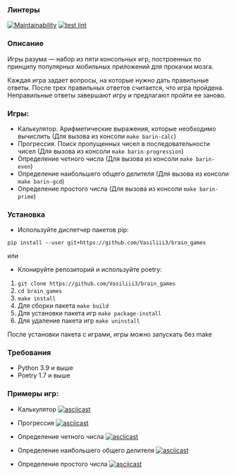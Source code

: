### Линтеры

[![Maintainability](https://api.codeclimate.com/v1/badges/2d178b721a56065a1606/maintainability)](https://codeclimate.com/github/Vasiliii3/brain_games/maintainability)
[![test lint](https://github.com/Vasiliii3/brain_games/actions/workflows/lint.yml/badge.svg)](https://github.com/Vasiliii3/brain_games/actions/workflows/lint.yml)

### Описание
Игры разума — набор из пяти консольных игр, построенных по принципу популярных мобильных приложений для прокачки мозга. 

Каждая игра задает вопросы, на которые нужно дать правильные ответы. После трех правильных ответов считается, что игра пройдена. Неправильные ответы завершают игру и предлагают пройти ее заново. 

### Игры:

* Калькулятор. Арифметические выражения, которые необходимо вычислить (Для вызова из консоли `make barin-calc`)
* Прогрессия. Поиск пропущенных чисел в последовательности чисел (Для вызова из консоли `make barin-progression`)
* Определение четного числа (Для вызова из консоли `make barin-even`)
* Определение наибольшего общего делителя (Для вызова из консоли `make barin-gcd`)
* Определение простого числа (Для вызова из консоли `make barin-prime`)

### Установка
* Используйте диспетчер пакетов pip:

`pip install --user git+https://github.com/Vasiliii3/brain_games`

или

* Клонируйте репозиторий и используйте poetry:
1. `git clone https://github.com/Vasiliii3/brain_games`
2. `cd brain_games`
3. `make install`
4. Для сборки пакета `make build`
5. Для установки пакета игр `make package-install`
6. Для удаление пакета игр `make uninstall`

После установки пакета с играми, игры можно запускать без make

### Требования
* Python 3.9 и выше
* Poetry 1.7 и выше

### Примеры игр:

* Калькулятор
[![asciicast](https://asciinema.org/a/xsSoMnIoULSgj2FiS5Y8tCL12.svg)](https://asciinema.org/a/xsSoMnIoULSgj2FiS5Y8tCL12)

* Прогрессия
[![asciicast](https://asciinema.org/a/zrrsiCDNExnXWTxB3X1BoZrM3.svg)](https://asciinema.org/a/zrrsiCDNExnXWTxB3X1BoZrM3)

* Определение четного числа
[![asciicast](https://asciinema.org/a/UjbmIxsNZ9RpniWBD3xvimqcJ.svg)](https://asciinema.org/a/UjbmIxsNZ9RpniWBD3xvimqcJ)

* Определение наибольшего общего делителя
[![asciicast](https://asciinema.org/a/QNp1oIRiW77IiYlD5seoAZDp3.svg)](https://asciinema.org/a/QNp1oIRiW77IiYlD5seoAZDp3)

* Определение простого числа
[![asciicast](https://asciinema.org/a/Jy0jE7QPyU54ywb0HpzeX819H.svg)](https://asciinema.org/a/Jy0jE7QPyU54ywb0HpzeX819H)

